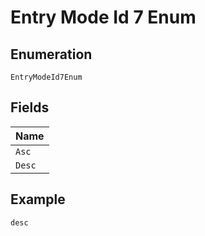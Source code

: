 
# Entry Mode Id 7 Enum

## Enumeration

`EntryModeId7Enum`

## Fields

| Name |
|  --- |
| `Asc` |
| `Desc` |

## Example

```
desc
```


